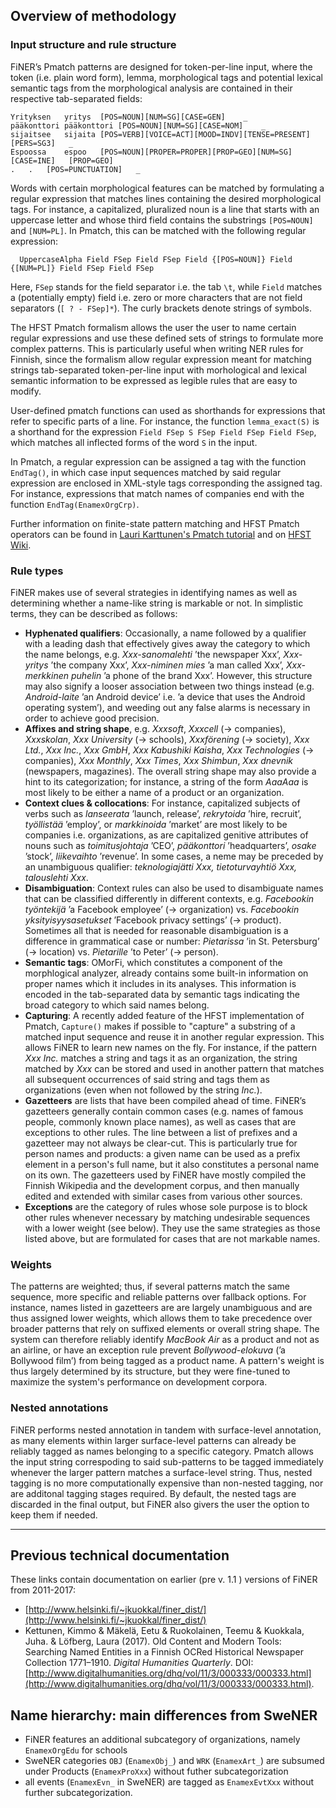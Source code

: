 ## Overview of methodology

### Input structure and rule structure

FiNER’s Pmatch patterns are designed for token-per-line input, where the token (i.e. plain word form), lemma, morphological tags and potential lexical semantic tags from the morphological analysis are contained in their respective tab-separated fields: 

	Yrityksen	yritys	[POS=NOUN][NUM=SG][CASE=GEN]	_
	pääkonttori	pääkonttori	[POS=NOUN][NUM=SG][CASE=NOM]	_
	sijaitsee	sijaita	[POS=VERB][VOICE=ACT][MOOD=INDV][TENSE=PRESENT][PERS=SG3]	_
	Espoossa	espoo	[POS=NOUN][PROPER=PROPER][PROP=GEO][NUM=SG][CASE=INE]	[PROP=GEO]
	.	.	[POS=PUNCTUATION]	_

Words with certain morphological features can be matched by formulating a regular expression that matches lines containing the desired morphological tags. For instance, a capitalized, pluralized noun is a line that starts with an uppercase letter and whose third field contains the substrings `[POS=NOUN]` and `[NUM=PL]`. In Pmatch, this can be matched with the following regular expression:

      UppercaseAlpha Field FSep Field FSep Field {[POS=NOUN]} Field {[NUM=PL]} Field FSep Field FSep

Here, `FSep` stands for the field separator i.e. the tab `\t`, while `Field` matches a (potentially empty) field i.e. zero or more characters that are not field separators (`[ ? - FSep]*`). The curly brackets denote strings of symbols.

The HFST Pmatch formalism allows the user the user to name certain regular expressions and use these defined sets of strings to formulate more complex patterns. This is particularly useful when writing NER rules for Finnish, since the formalism allow regular expression meant for matching strings tab-separated token-per-line input with morhological and lexical semantic information to be expressed as legible rules that are easy to modify.

User-defined pmatch functions can used as shorthands for expressions that refer to specific parts of a line. For instance, the function `lemma_exact(S)` is a shorthand for the expression `Field FSep S FSep Field FSep Field FSep`, which matches all inflected forms of the word `S` in the input. 

In Pmatch, a regular expression can be assigned a tag with the function `EndTag()`, in which case input sequences matched by said regular expression are enclosed in XML-style tags corresponding the assigned tag. For instance, expressions that match names of companies end with the function `EndTag(EnamexOrgCrp)`.

Further information on finite-state pattern matching and HFST Pmatch operators can be found in [Lauri Karttunen's Pmatch tutorial](https://web.stanford.edu/~laurik/publications/pmatch.pdf) and on [HFST Wiki](https://github.com/hfst/hfst/wiki/Regular-Expression-Operators).

### Rule types

FiNER makes use of several strategies in identifying names as well as determining whether a name-like string is markable or not. In simplistic terms, they can be described as follows:

- **Hyphenated qualifiers**: Occasionally, a name followed by a qualifier with a leading dash that effectively gives away the category to which the name belongs, e.g. _Xxx-sanomalehti_ ’the newspaper Xxx’, _Xxx-yritys_ ’the company Xxx’, _Xxx-niminen mies_ ’a man called Xxx’, _Xxx-merkkinen puhelin_ ’a phone of the brand Xxx’. However, this structure may also signify a looser association between two things instead (e.g. _Android-laite_ ’an Android device’ i.e. ’a device that uses the Android operating system’), and weeding out any false alarms is necessary in order to achieve good precision.
- **Affixes and string shape**, e.g. _Xxxsoft_, _Xxxcell_ (→ companies), _Xxxskolan_, _Xxx University_ (→ schools), _Xxxförening_ (→ society), _Xxx Ltd._, _Xxx Inc._, _Xxx GmbH_, _Xxx Kabushiki Kaisha_, _Xxx Technologies_ (→ companies), _Xxx Monthly_, _Xxx Times_, _Xxx Shimbun_, _Xxx dnevnik_ (newspapers, magazines). The overall string shape may also provide a hint to its categorization; for instance, a string of the form _AaaAaa_ is most likely to be either a name of a product or an organization.
- **Context clues & collocations**: For instance, capitalized subjects of verbs such as _lanseerata_ ’launch, release’, _rekrytoida_ ’hire, recruit’, _työllistää_ ’employ’, or _markkinoida_ ’market’ are most likely to be companies i.e. organizations, as are capitalized genitive attributes of nouns such as _toimitusjohtaja_ ’CEO’, _pääkonttori_ ’headquarters’, _osake_ ’stock’, _liikevaihto_ ’revenue’. In some cases, a neme may be preceded by an unambiguous qualifier: _teknologiajätti Xxx,_ _tietoturvayhtiö Xxx,_ _talouslehti Xxx_.
- **Disambiguation**: Context rules can also be used to disambiguate names that can be classified differently in different contexts, e.g. _Facebookin työntekijä_ ’a Facebook employee’ (→ organization) vs. _Facebookin yksityisyysasetukset_ ’Facebook privacy settings’ (→ product).  Sometimes all that is needed for reasonable disambiguation is a difference in grammatical case or number: _Pietarissa_ ’in St. Petersburg’ (→ location) vs. _Pietarille_ ’to Peter’ (→ person).
- **Semantic tags**: OMorFi, which constitutes a component of the morphlogical analyzer, already contains some built-in information on proper names which it includes in its analyses. This information is encoded in the tab-separated data by semantic tags indicating the broad category to which said names belong.
- **Capturing**: A recently added feature of the HFST implementation of Pmatch, `Capture()` makes if possible to "capture" a substring of a matched input sequence and reuse it in another regular expression. This allows FiNER to learn new names on the fly. For instance, if the pattern _Xxx Inc._ matches a string and tags it as an organization, the string matched  by _Xxx_ can be stored and used in another pattern that matches all subsequent occurrences of said string and tags them as organizations (even when not followed by the string _Inc._).
- **Gazetteers** are lists that have been compiled ahead of time. FiNER’s gazetteers generally contain common cases (e.g. names of famous people, commonly known place names), as well as cases that are exceptions to other rules. The line between a list of prefixes and a gazetteer may not always be clear-cut. This is particularly true for person names and products: a given name can be used as a prefix element in a person's full name, but it also constitutes a personal name on its own. The gazetteers used by FiNER have mostly compiled the Finnish Wikipedia and the development corpus, and then manually edited and extended with similar cases from various other sources.
- **Exceptions** are the category of rules whose sole purpose is to block other rules whenever necessary by matching undesirable sequences with a lower weight (see below). They use the same strategies as those listed above, but are formulated for cases that are not markable names.

### Weights

The patterns are weighted; thus, if several patterns match the same sequence, more specific and reliable patterns over fallback options. For instance, names listed in gazetteers are are largely unambiguous and are thus assigned lower weights, which allows them to take precedence over broader patterns that rely on suffixed elements or overall string shape. The system can therefore reliably identify _MacBook Air_ as a product and not as an airline, or have an exception rule prevent _Bollywood-elokuva_ (’a Bollywood film’) from being tagged as a product name. A pattern's weight is thus largely determined by its structure, but they were fine-tuned to maximize the system's performance on development corpora.

### Nested annotations

FiNER performs nested annotation in tandem with surface-level annotation, as many elements within larger surface-level patterns can already be reliably tagged as names belonging to a specific category. Pmatch allows the input string correspoding to said sub-patterns to be tagged immediately whenever the larger pattern matches a surface-level string. Thus, nested tagging is no more computationally expensive than non-nested tagging, nor are additonal tagging stages required. By default, the nested tags are discarded in the final output, but FiNER also givers the user the option to keep them if needed.

---

## Previous technical documentation

These links contain documentation on earlier (pre v. 1.1 ) versions of FiNER from 2011-2017: 

- [http://www.helsinki.fi/~jkuokkal/finer_dist/](http://www.helsinki.fi/~jkuokkal/finer_dist/)
- Kettunen, Kimmo & Mäkelä, Eetu & Ruokolainen, Teemu & Kuokkala, Juha. & Löfberg, Laura (2017). Old Content and Modern Tools: Searching Named Entities in a Finnish OCRed Historical Newspaper Collection 1771–1910. _Digital Humanities Quarterly_. DOI: [http://www.digitalhumanities.org/dhq/vol/11/3/000333/000333.html](http://www.digitalhumanities.org/dhq/vol/11/3/000333/000333.html).

## Name hierarchy: main differences from SweNER

- FiNER features an additional subcategory of organizations, namely `EnamexOrgEdu` for schools
- SweNER categories `OBJ` (`EnamexObj_`) and `WRK` (`EnamexArt_`) are subsumed under Products (`EnamexProXxx`) without futher subcategorization
- all events (`EnamexEvn_` in SweNER) are tagged as `EnamexEvtXxx` without further subcategorization.
